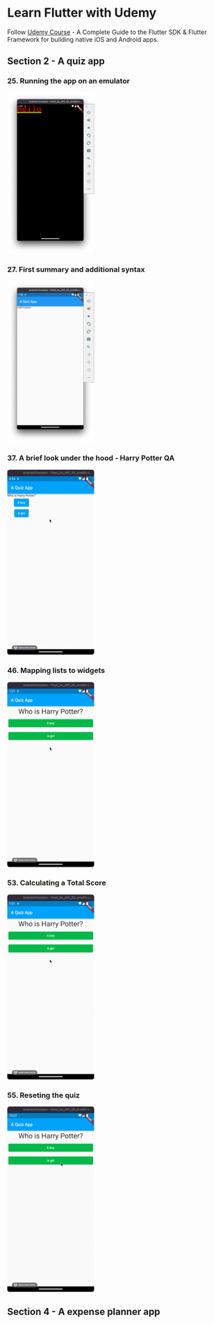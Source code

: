 # Learn Flutter with Udemy

Follow [Udemy Course](https://www.udemy.com/course/learn-flutter-dart-to-build-ios-android-apps) - A Complete Guide to the Flutter SDK & Flutter Framework for building native iOS and Android apps.

## Section 2 - A quiz app

### 25. Running the app on an emulator

<img src="./images/25.%20Running%20the%20app%20on%20an%20emulator.png" width=200>

### 27. First summary and additional syntax

<img src="./images/27.%20First%20summary%20and%20additional%20syntax.png" width=200>

### 37. A brief look under the hood - Harry Potter QA

<img src="./images/37.%20A%20brief%20look%20under%20the%20hood%20-%20Harry%20Potter%20QA.gif" width=200>

### 46. Mapping lists to widgets

<img src="./images/46.%20Mapping%20lists%20to%20widgets.gif" width=200>

### 53. Calculating a Total Score

<img src="./images/53.%20Calculating%20a%20Total%20Score.gif" width=200>

### 55. Reseting the quiz

<img src="./images/55.%20Reseting%20the%20quiz.gif" width=200>

## Section 4 - A expense planner app

